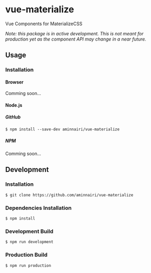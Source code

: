 # vue-materialize

Vue Components for MaterializeCSS

*Note: this package is in active development. This is not meant for production yet as the component API may change in a near future.*

## Usage

### Installation

#### Browser

Comming soon...

#### Node.js

##### GitHub

```console
$ npm install --save-dev aminnairi/vue-materialize
```

##### NPM

Comming soon...

## Development

### Installation

```console
$ git clone https://github.com/aminnairi/vue-materialize
```

### Dependencies Installation

```console
$ npm install
```

### Development Build

```console
$ npm run development
```

### Production Build

```console
$ npm run production
```
